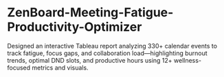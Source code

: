 # ZenBoard-Meeting-Fatigue-Productivity-Optimizer
Designed an interactive Tableau report analyzing 330+ calendar events to track fatigue, focus gaps, and collaboration load—highlighting burnout trends, optimal DND slots, and productive hours using 12+ wellness-focused metrics and visuals.
